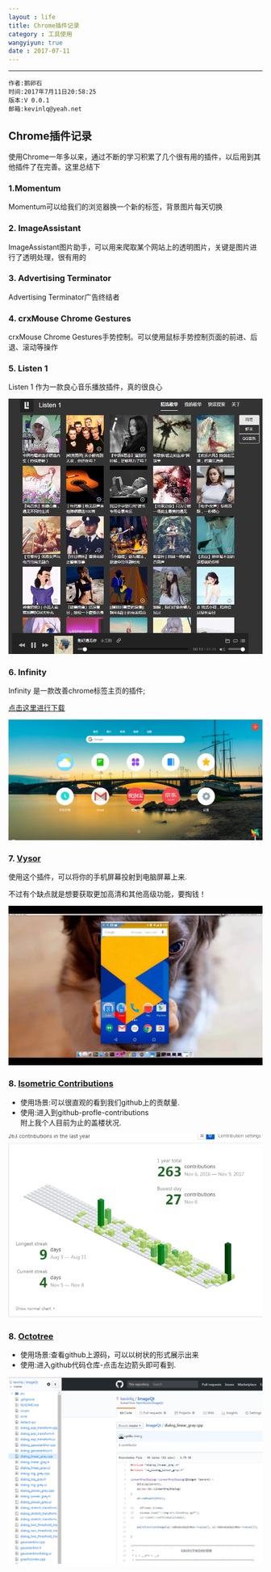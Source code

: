 ```yaml
---
layout : life
title: Chrome插件记录
category : 工具使用
wangyiyun: true
date : 2017-07-11
---
```


******

    作者:鹅卵石
    时间:2017年7月11日20:58:25
    版本:V 0.0.1
    邮箱:kevinlq@yeah.net

<!-- more -->

## Chrome插件记录

使用Chrome一年多以来，通过不断的学习积累了几个很有用的插件，以后用到其他插件了在完善。这里总结下

### 1.Momentum
Momentum可以给我们的浏览器换一个新的标签，背景图片每天切换

### 2. ImageAssistant
ImageAssistant图片助手，可以用来爬取某个网站上的透明图片，关键是图片进行了透明处理，很有用的

### 3. Advertising Terminator
Advertising Terminator广告终结者

### 4. crxMouse Chrome Gestures
crxMouse Chrome Gestures手势控制。可以使用鼠标手势控制页面的前进、后退、滚动等操作

### 5. Listen 1
Listen 1 作为一款良心音乐播放插件，真的很良心

![listen](/res/img/blog/工具使用/chrome_plug_listen1.png)

### 6. Infinity
Infinity 是一款改善chrome标签主页的插件;

[点击这里进行下载](http://www.infinitynewtab.com/)

![Infinity](/res/img/blog/工具使用/chrome_plug_Infinity.png)


### 7. [Vysor](https://chrome.google.com/webstore/detail/vysor/gidgenkbbabolejbgbpnhbimgjbffefm)

使用这个插件，可以将你的手机屏幕投射到电脑屏幕上来.

不过有个缺点就是想要获取更加高清和其他高级功能，要掏钱！

![Vysor](/res/img/blog/工具使用/Vysor.JPG)

### 8. [Isometric Contributions](https://chrome.google.com/webstore/detail/isometric-contributions/mjoedlfflcchnleknnceiplgaeoegien)

- 使用场景:可以很直观的看到我们github上的贡献量.
- 使用:进入到github-profle-contributions  
附上我个人目前为止的盖楼状况.

![Isometric](/res/img/blog/工具使用/Isometric_Contributions.png)

### 8. [Octotree](https://chrome.google.com/webstore/detail/octotree/bkhaagjahfmjljalopjnoealnfndnagc)

- 使用场景:查看github上源码，可以以树状的形式展示出来
- 使用:进入github代码仓库-点击左边箭头即可看到.

![Octotree](/res/img/blog/工具使用/Octotree.png)